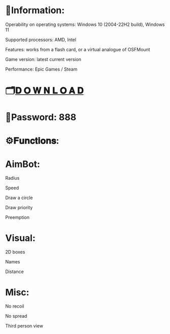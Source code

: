 # 📌Information:
Operability on operating systems: Windows 10 (2004-22H2 build), Windows 11

Supported processors: AMD, Intel

Features: works from a flash card, or a virtual analogue of OSFMount

Game version: latest current version

Performance: Epic Games / Steam


# 🗂[𝐃 𝐎 𝐖 𝐍 𝐋 𝐎 𝐀 𝐃]()

# 🔐Password: 888

# ⚙️𝐅𝐮𝐧𝐜𝐭𝐢𝐨𝐧𝐬:
# AimBot: 
Radius

Speed

Draw a circle

Draw priority

Preemption

# Visual:
2D boxes

Names

Distance

# Misc:
No recoil

No spread

Third person view
